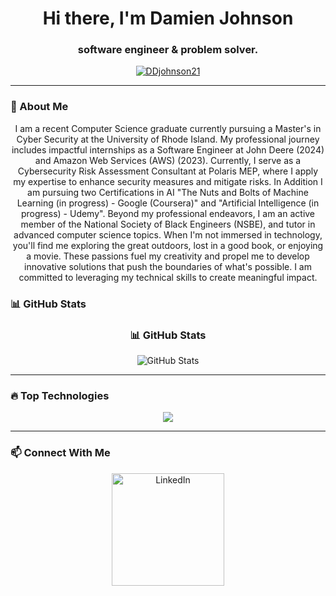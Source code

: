 <h1 align="center">Hi there, I'm Damien Johnson </h1>
<h3 align="center">software engineer & problem solver.</h3>

<p align="center">
  <a href="https://github.com/DDjohnson21">
    <img src="https://komarev.com/ghpvc/?username=DDjohnson21&label=Profile%20views&color=0e75b6&style=flat" alt="DDjohnson21" />
  </a>
</p>

---

### 🚀 About Me
<p align="center">
I am a recent Computer Science graduate currently pursuing a Master's in Cyber Security at the University of Rhode Island. My professional journey includes impactful internships as a Software Engineer at John Deere (2024) and Amazon Web Services (AWS) (2023). Currently, I serve as a Cybersecurity Risk Assessment Consultant at Polaris MEP, where I apply my expertise to enhance security measures and mitigate risks. In Addition I am pursuing two Certifications in AI "The Nuts and Bolts of Machine Learning (in progress) - Google (Coursera)" and "Artificial Intelligence (in progress) - Udemy". Beyond my professional endeavors, I am an active member of the National Society of Black Engineers (NSBE), and tutor in advanced computer science topics. When I'm not immersed in technology, you'll find me exploring the great outdoors, lost in a good book, or enjoying a movie. These passions fuel my creativity and propel me to develop innovative solutions that push the boundaries of what's possible. I am committed to leveraging my technical skills to create meaningful impact.
</p>

### 📊 GitHub Stats
<h3 align="center">📊 GitHub Stats</h3>
<p align="center">
  <img src="https://github-readme-stats.vercel.app/api?username=DDjohnson21&show_icons=true&theme=tokyonight" alt="GitHub Stats" />
</p>

---

### 🔥 Top Technologies
<p align="center">
  <img src="https://skillicons.dev/icons?i=cpp,c,java,js,python,rust,swift,aws,boto,terraform,docker,mysql,git,linux,html,css,github,vscode,clion,intellij,jupyter,vim" />
</p>


---

### 📫 Connect With Me
<p align="center">
  <a href="https://www.linkedin.com/in/damien-d-johnson">
    <img 
      src="https://img.shields.io/badge/LinkedIn-blue?style=flat&logo=linkedin" 
      alt="LinkedIn" 
      width="180"
    >
  </a>
</p>

<!--
### 🐍 My Contribution Snake
<p align="center">
  <img src="https://raw.githubusercontent.com/DDjohnson21/DDjohnson21/main/output/github-contribution-grid-snake.svg" />
</p>


<!--
**DDjohnson21/DDjohnson21** is a ✨ _special_ ✨ repository because its `README.md` (this file) appears on your GitHub profile.

Here are some ideas to get you started:

- 🔭 I’m currently working on ...
- 🌱 I’m currently learning ...
- 👯 I’m looking to collaborate on ...
- 🤔 I’m looking for help with ...
- 💬 Ask me about ...
- 📫 How to reach me: ...
- 😄 Pronouns: ...
- ⚡ Fun fact: ...
-->
